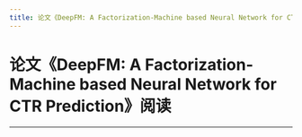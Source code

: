 ```yaml
---
title: 论文《DeepFM: A Factorization-Machine based Neural Network for CTR Prediction》阅读
---
```


# 论文《DeepFM: A Factorization-Machine based Neural Network for CTR Prediction》阅读

<script type="text/javascript" src="/include/head.js"></script>



---

<script type="text/javascript" src="/include/tail.js"></script>
